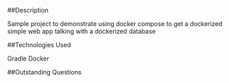 ##Description

Sample project to demonstrate using docker compose to get a dockerized simple web app talking with a dockerized database

##Technologies Used

Gradle
Docker

##Outstanding Questions


